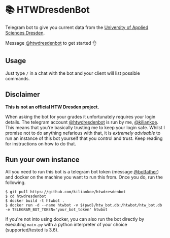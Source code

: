 # 📚 HTWDresdenBot

Telegram bot to give you current data from the [University of Applied Sciences Dresden](https://www.htw-dresden.de).

Message [@htwdresdenbot](http://telegram.me/htwdresdenbot) to get started 👌




## Usage

Just type `/` in a chat with the bot and your client will list possible commands.



## Disclaimer

**This is not an official HTW Dresden project.**

When asking the bot for your grades it unfortunately requires your login details. The telegram account [@htwdresdenbot](http://telegram.me/htwdresdenbot) is run by me, [@kiliankoe](http://telegram.me/kiliankoe). This means that you're basically trusting me to keep your login safe. Whilst I promise not to do anything nefarious with that, it is *extremely advisable* to run an instance of this bot yourself that you control and trust. Keep reading for instructions on how to do that.



## Run your own instance

All you need to run this bot is a telegram bot token (message [@botfather](http://telegram.me/botfather)) and docker on the machine you want to run this from. Once you do, run the following.

```shell
$ git pull https://github.com/kiliankoe/htwdresdenbot
$ cd htwdresdenbot
$ docker build -t htwbot .
$ docker run -d --name htwbot -v $(pwd)/htw_bot.db:/htwbot/htw_bot.db -e TELEGRAM_BOT_TOKEN='your_bot_token' htwbot
```

If you're not into using docker, you can also run the bot directly by executing `main.py` with a python interpreter of your choice (supported/tested is 3.6).
